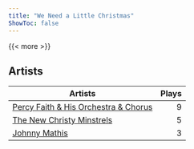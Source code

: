 ```yaml
---
title: "We Need a Little Christmas"
ShowToc: false
---
```


{{< more >}}

## Artists
Artists | Plays 
----- | -----: 
[Percy Faith & His Orchestra & Chorus](/artists/percy-faith-his-orchestra-chorus-30066836) | 9
[The New Christy Minstrels](/artists/the-new-christy-minstrels-123049) | 5
[Johnny Mathis](/artists/johnny-mathis-14581) | 3

